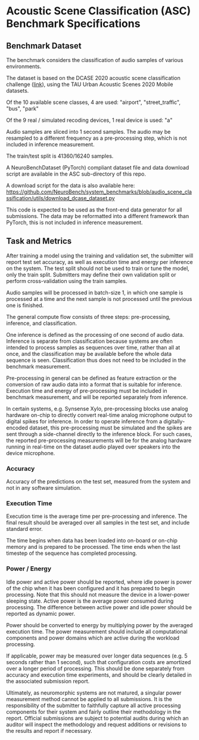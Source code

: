 # Acoustic Scene Classification (ASC) Benchmark Specifications

## Benchmark Dataset

The benchmark considers the classification of audio samples of various environments.

The dataset is based on the DCASE 2020 acoustic scene classification challenge ([link](https://dcase.community/challenge2020/task-acoustic-scene-classification)), using the TAU Urban Acoustic Scenes 2020 Mobile datasets.

Of the 10 available scene classes, 4 are used: "airport", "street_traffic", "bus", "park"

Of the 9 real / simulated recoding devices, 1 real device is used: "a"

Audio samples are sliced into 1 second samples. The audio may be resampled to a different frequency as a pre-processing step, which is not included in inference measurement.

The train/test split is 41360/16240 samples. 

A NeuroBenchDataset (PyTorch) compliant dataset file and data download script are available in the ASC sub-directory of this repo.

A download script for the data is also available here: https://github.com/NeuroBench/system_benchmarks/blob/audio_scene_classification/utils/download_dcase_dataset.py

This code is expected to be used as the front-end data generator for all submissions. The data may be reformatted into a different framework than PyTorch, this is not included in inference measurement.

## Task and Metrics

After training a model using the training and validation set, the submitter will report test set accuracy, as well as execution time and energy per inference on the system. The test split should not be used to train or tune the model, only the train split. Submitters may define their own validation split or perform cross-validation using the train samples.

Audio samples will be processed in batch-size 1, in which one sample is processed at a time and the next sample is not processed until the previous one is finished.

The general compute flow consists of three steps: pre-processing, inference, and classification. 

One inference is defined as the processing of one second of audio data. Inference is separate from classification because systems are often intended to process samples as sequences over time, rather than all at once, and the classification may be available before the whole data sequence is seen. Classification thus does not need to be included in the benchmark measurement.

Pre-processing in general can be defined as feature extraction or the conversion of raw audio data into a format that is suitable for inference. Execution time and energy of pre-processing must be included in benchmark measurement, and will be reported separately from inference. 

In certain systems, e.g. Synsense Xylo, pre-processing blocks use analog hardware on-chip to directly convert real-time analog microphone output to digital spikes for inference. In order to operate inference from a digitally-encoded dataset, this pre-processing must be simulated and the spikes are sent through a side-channel directly to the inference block. For such cases, the reported pre-processing measurements will be for the analog hardware running in real-time on the dataset audio played over speakers into the device microphone.

### Accuracy

Accuracy of the predictions on the test set, measured from the system and not in any software simulation.

### Execution Time

Execution time is the average time per pre-processing and inference. The final result should be averaged over all samples in the test set, and include standard error.

The time begins when data has been loaded into on-board or on-chip memory and is prepared to be processed. The time ends when the last timestep of the sequence has completed processing.

### Power / Energy

Idle power and active power should be reported, where idle power is power of the chip when it has been configured and it has prepared to begin processing. Note that this should not measure the device in a lower-power sleeping state. Active power is the average power consumed during processing. The difference between active power and idle power should be reported as dynamic power. 

Power should be converted to energy by multiplying power by the averaged execution time. The power measurement should include all computational components and power domains which are active during the workload processing. 

If applicable, power may be measured over longer data sequences (e.g. 5 seconds rather than 1 second), such that configuration costs are amortized over a longer period of processing. This should be done separately from accuracy and execution time experiments, and should be clearly detailed in the associated submission report.

Ultimately, as neuromorphic systems are not matured, a singular power measurement method cannot be applied to all submissions. It is the responsibility of the submitter to faithfully capture all active processing components for their system and fairly outline their methodology in the report. Official submissions are subject to potential audits during which an auditor will inspect the methodology and request additions or revisions to the results and report if necessary.

